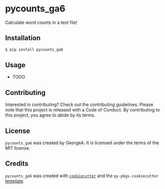 # pycounts_ga6

Calculate word counts in a text file!

## Installation

```bash
$ pip install pycounts_ga6
```

## Usage

- TODO

## Contributing

Interested in contributing? Check out the contributing guidelines. Please note that this project is released with a Code of Conduct. By contributing to this project, you agree to abide by its terms.

## License

`pycounts_ga6` was created by GeorgeA. It is licensed under the terms of the MIT license.

## Credits

`pycounts_ga6` was created with [`cookiecutter`](https://cookiecutter.readthedocs.io/en/latest/) and the `py-pkgs-cookiecutter` [template](https://github.com/py-pkgs/py-pkgs-cookiecutter).
